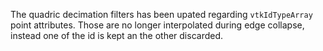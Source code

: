 The quadric decimation filters has been upated regarding `vtkIdTypeArray`
point attributes. Those are no longer interpolated during edge collapse,
instead one of the id is kept an the other discarded.
